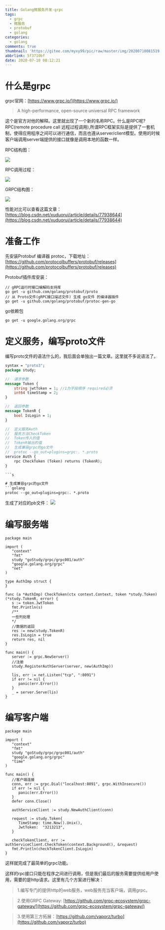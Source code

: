 ```yaml
---
title: Golang微服务开发-grpc
tags:
  - grpc
  - 微服务
  - protobuf
  - golang
categories:
  - golang
comments: true
thumbnail: 'https://gitee.com/myxy99/pic/raw/master/img/20200710081519.png'
abbrlink: 5f3710bf
date: 2020-07-10 08:12:21
---
```


# 什么是grpc

grpc官网：[https://www.grpc.io/](https://www.grpc.io/)

> A high-performance, open-source universal RPC framework

这个是官方对他的解释。这里就出现了一个新的名称RPC。什么是RPC呢?RPC(remote procedure call 远程过程调用),所谓RPC框架实际是提供了一套机制，使得应用程序之间可以进行通信，而且也遵从server/client模型。使用的时候客户端调用server端提供的接口就像是调用本地的函数一样。

RPC结构图：

![](https://gitee.com/myxy99/pic/raw/master/img/20200710082403.png)

RPC调用过程：

![](https://gitee.com/myxy99/pic/raw/master/img/20200710082506.png)

GRPC结构图：

![](https://gitee.com/myxy99/pic/raw/master/img/20200710082558.png)

性能对比可以查看这篇文章：[https://blog.csdn.net/xuduorui/article/details/77938644](https://blog.csdn.net/xuduorui/article/details/77938644)


# 准备工作

先安装Protobuf 编译器 protoc，下载地址：[https://github.com/protocolbuffers/protobuf/releases](https://github.com/protocolbuffers/protobuf/releases)

Protobuf插件库安装：
```golang
// gRPC运行时接口编解码支持库
go get -u github.com/golang/protobuf/proto
// 从 Proto文件(gRPC接口描述文件) 生成 go文件 的编译器插件
go get -u github.com/golang/protobuf/protoc-gen-go

```

go依赖包
```golang
go get -u google.golang.org/grpc

```

# 定义服务，编写proto文件

编写proto文件的语法什么的，我后面会单独出一篇文章。这里就不多说语法了。

```proto
syntax = "proto3";
package study;

//  请求参数
message Token {
    string jwtToken = 1; //1为字段顺序 required必须
    int64 timeStamp = 2;
}

//  返回参数
message TokenR {
    bool IsLogin = 1;
}

//  定义服务Auth
//  服务方法CheckToken
//  Token传入的值
//  TokenR输出的值
//  生成兼容grpc的go文件
//  protoc --go_out=plugins=grpc:. *.proto
service Auth {
    rpc CheckToken (Token) returns (TokenR);
}

```s

# 生成兼容grpc的go文件
```golang
protoc --go_out=plugins=grpc:. *.proto

```
生成了对应的pb文件：
![](https://gitee.com/myxy99/pic/raw/master/img/20200710083457.png)

# 编写服务端
```golang
package main

import (
   "context"
   "fmt"
   study "goStudy/grpc/grpc001/auth"
   "google.golang.org/grpc"
   "net"
)

type AuthImp struct {
}

func (a *AuthImp) CheckToken(ctx context.Context, token *study.Token) (*study.TokenR, error) {
   s := token.JwtToken
   fmt.Println(s)
   /**
   一些列处理
   */
   //数据的返回
   res := new(study.TokenR)
   res.IsLogin = true
   return res, nil
}

func main() {
   server := grpc.NewServer()
   //注册
   study.RegisterAuthServer(server, new(AuthImp))

   lis, err := net.Listen("tcp", ":8091")
   if err != nil {
      panic(err.Error())
   }
   _ = server.Serve(lis)
}

```

# 编写客户端

```golang
package main

import (
   "context"
   "fmt"
   study "goStudy/grpc/grpc001/auth"
   "google.golang.org/grpc"
   "time"
)

func main() {
   //客户端连接
   conn, err := grpc.Dial("localhost:8091", grpc.WithInsecure())
   if err != nil {
      panic(err.Error())
   }
   defer conn.Close()

   authServiceClient := study.NewAuthClient(conn)

   request := study.Token{
      TimeStamp: time.Now().Unix(),
      JwtToken:  "3213213",
   }

   checkTokenClient, err := authServiceClient.CheckToken(context.Background(), &request)
   fmt.Println(checkTokenClient.IsLogin)
}

```

这样就完成了最简单的grpc功能。

这样的rpc接口只能在程序之间进行调用，但是我们最后的服务需要提供给用户使用，需要的是http请求。这里有几个方案进行解决：

  > 1.编写专门的提供http的web服务，web服务充当客户端，调用grpc。

  > 2.使用GRPC Gateway: [https://github.com/grpc-ecosystem/grpc-gateway/](https://github.com/grpc-ecosystem/grpc-gateway/)

  > 3.使用第三方拓展：[https://github.com/vaporz/turbo](https://github.com/vaporz/turbo)


